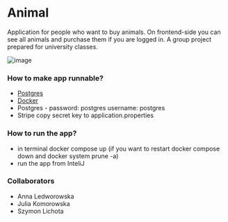 # Animal
Application for people who want to buy animals. On frontend-side you can see all animals and purchase them if you are logged in. A group project prepared for university classes.

![image](https://user-images.githubusercontent.com/58554458/208660538-857ac7c1-b974-4974-9038-74ab5d9747cd.png)

### How to make app runnable?

* [Postgres](https://www.postgresql.org/download/)
* [Docker](https://www.docker.com)
* Postgres - password: postgres username: postgres
* Stripe copy secret key to application.properties

### How to run the app?

* in terminal docker compose up (if you want to restart docker compose down and docker system prune -a)
* run the app from InteliJ

### Collaborators

* Anna Ledworowska
* Julia Komorowska
* Szymon Lichota
